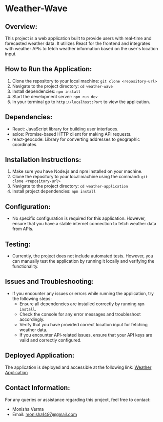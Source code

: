 # Weather-Wave

## Overview:
This project is a web application built to provide users with real-time and forecasted weather data. It utilizes React for the frontend and integrates with weather APIs to fetch weather information based on the user's location input.

## How to Run the Application:
1. Clone the repository to your local machine: `git clone <repository-url>`
2. Navigate to the project directory: `cd weather-wave`
3. Install dependencies: `npm install`
4. Start the development server: `npm run dev`
5. In your terminal go to `http://localhost:Port` to view the application.

## Dependencies:
- React: JavaScript library for building user interfaces.
- axios: Promise-based HTTP client for making API requests.
- react-geocode: Library for converting addresses to geographic coordinates.

## Installation Instructions:
1. Make sure you have Node.js and npm installed on your machine.
2. Clone the repository to your local machine using the command: `git clone <repository-url>`
3. Navigate to the project directory: `cd weather-application`
4. Install project dependencies: `npm install`

## Configuration:
- No specific configuration is required for this application. However, ensure that you have a stable internet connection to fetch weather data from APIs.

## Testing:
- Currently, the project does not include automated tests. However, you can manually test the application by running it locally and verifying the functionality.

## Issues and Troubleshooting:
- If you encounter any issues or errors while running the application, try the following steps:
  - Ensure all dependencies are installed correctly by running `npm install`.
  - Check the console for any error messages and troubleshoot accordingly.
  - Verify that you have provided correct location input for fetching weather data.
  - If you encounter API-related issues, ensure that your API keys are valid and correctly configured.

## Deployed Application:
The application is deployed and accessible at the following link: [Weather Application](https://weather-wave-iota.vercel.app/)

## Contact Information:
For any queries or assistance regarding this project, feel free to contact:
- Monisha Verma
- Email: monisha1497@gmail.com
